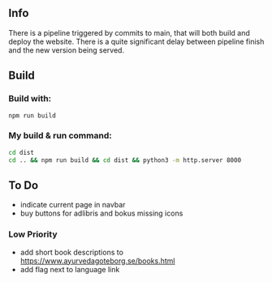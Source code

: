 ## Info

There is a pipeline triggered by commits to main, that will both build and deploy the website. There is a quite significant delay between pipeline finish and the new version being served.

## Build

### Build with:

```
npm run build
```

### My build & run command:

```bash
cd dist
cd .. && npm run build && cd dist && python3 -m http.server 8000
```

## To Do
- indicate current page in navbar 
- buy buttons for adlibris and bokus missing icons

### Low Priority
- add short book descriptions to https://www.ayurvedagoteborg.se/books.html
- add flag next to language link